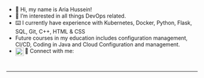 - 👋 Hi, my name is Aria Hussein!
- 👀 I’m interested in all things DevOps related.
- ⌨️ I currently have experience with Kubernetes, Docker, Python, Flask, SQL, Git, C++, HTML & CSS
- Future courses in my education includes configuration management, CI/CD, Coding in Java and Cloud Configuration and management.
- 📮 Connect with me: [<img align="left" alt="linkedin" width="22px" src="https://cdn.jsdelivr.net/npm/simple-icons@v3/icons/linkedin.svg" />][linkedin]

<br/>

---

[linkedin]: https://www.linkedin.com/in/ariahussein/
